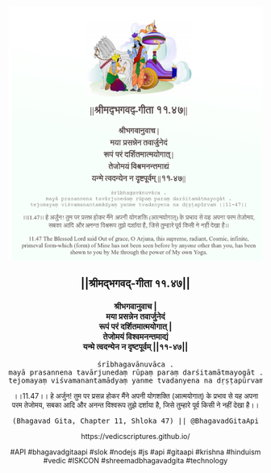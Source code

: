 <img src="../../asset/BG_11_47.png"/>
<center><h2>||श्रीमद्‍भगवद्‍-गीता ११.४७||</h2>
<h3>श्रीभगवानुवाच |<br/>मया प्रसन्नेन तवार्जुनेदं<br/>रूपं परं दर्शितमात्मयोगात् |<br/>तेजोमयं विश्वमनन्तमाद्यं<br/>यन्मे त्वदन्येन न दृष्टपूर्वम् ||११-४७||</h3>
<pre>śrībhagavānuvāca .<br/>mayā prasannena tavārjunedaṃ rūpaṃ paraṃ darśitamātmayogāt .<br/>tejomayaṃ viśvamanantamādyaṃ yanme tvadanyena na dṛṣṭapūrvam ||11-47||</pre>
<p>।।11.47।। हे अर्जुन! तुम पर प्रसन्न होकर मैंने अपनी योगशक्ति (आत्मयोगात्) के प्रभाव से यह अपना परम तेजोमय, सबका आदि और अनन्त विश्वरूप तुझे दर्शाया है, जिसे तुम्हारे पूर्व किसी ने नहीं देखा है।।</p>
<pre>(Bhagavad Gita, Chapter 11, Shloka 47) || @BhagavadGitaApi</pre><p>https://vedicscriptures.github.io/</p><p>#API #bhagavadgitaapi #slok #nodejs #js #api #gitaapi #krishna #hinduism #vedic #ISKCON #shreemadbhagavadgita #technology</p></center>